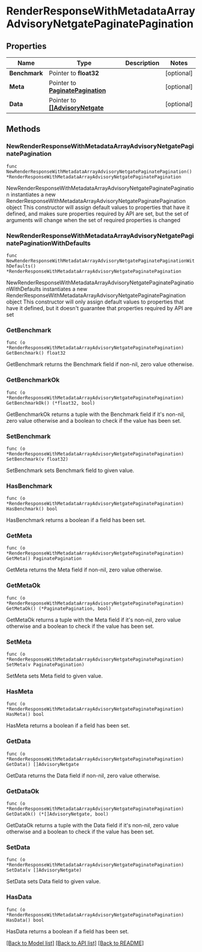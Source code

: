 # RenderResponseWithMetadataArrayAdvisoryNetgatePaginatePagination

## Properties

Name | Type | Description | Notes
------------ | ------------- | ------------- | -------------
**Benchmark** | Pointer to **float32** |  | [optional] 
**Meta** | Pointer to [**PaginatePagination**](PaginatePagination.md) |  | [optional] 
**Data** | Pointer to [**[]AdvisoryNetgate**](AdvisoryNetgate.md) |  | [optional] 

## Methods

### NewRenderResponseWithMetadataArrayAdvisoryNetgatePaginatePagination

`func NewRenderResponseWithMetadataArrayAdvisoryNetgatePaginatePagination() *RenderResponseWithMetadataArrayAdvisoryNetgatePaginatePagination`

NewRenderResponseWithMetadataArrayAdvisoryNetgatePaginatePagination instantiates a new RenderResponseWithMetadataArrayAdvisoryNetgatePaginatePagination object
This constructor will assign default values to properties that have it defined,
and makes sure properties required by API are set, but the set of arguments
will change when the set of required properties is changed

### NewRenderResponseWithMetadataArrayAdvisoryNetgatePaginatePaginationWithDefaults

`func NewRenderResponseWithMetadataArrayAdvisoryNetgatePaginatePaginationWithDefaults() *RenderResponseWithMetadataArrayAdvisoryNetgatePaginatePagination`

NewRenderResponseWithMetadataArrayAdvisoryNetgatePaginatePaginationWithDefaults instantiates a new RenderResponseWithMetadataArrayAdvisoryNetgatePaginatePagination object
This constructor will only assign default values to properties that have it defined,
but it doesn't guarantee that properties required by API are set

### GetBenchmark

`func (o *RenderResponseWithMetadataArrayAdvisoryNetgatePaginatePagination) GetBenchmark() float32`

GetBenchmark returns the Benchmark field if non-nil, zero value otherwise.

### GetBenchmarkOk

`func (o *RenderResponseWithMetadataArrayAdvisoryNetgatePaginatePagination) GetBenchmarkOk() (*float32, bool)`

GetBenchmarkOk returns a tuple with the Benchmark field if it's non-nil, zero value otherwise
and a boolean to check if the value has been set.

### SetBenchmark

`func (o *RenderResponseWithMetadataArrayAdvisoryNetgatePaginatePagination) SetBenchmark(v float32)`

SetBenchmark sets Benchmark field to given value.

### HasBenchmark

`func (o *RenderResponseWithMetadataArrayAdvisoryNetgatePaginatePagination) HasBenchmark() bool`

HasBenchmark returns a boolean if a field has been set.

### GetMeta

`func (o *RenderResponseWithMetadataArrayAdvisoryNetgatePaginatePagination) GetMeta() PaginatePagination`

GetMeta returns the Meta field if non-nil, zero value otherwise.

### GetMetaOk

`func (o *RenderResponseWithMetadataArrayAdvisoryNetgatePaginatePagination) GetMetaOk() (*PaginatePagination, bool)`

GetMetaOk returns a tuple with the Meta field if it's non-nil, zero value otherwise
and a boolean to check if the value has been set.

### SetMeta

`func (o *RenderResponseWithMetadataArrayAdvisoryNetgatePaginatePagination) SetMeta(v PaginatePagination)`

SetMeta sets Meta field to given value.

### HasMeta

`func (o *RenderResponseWithMetadataArrayAdvisoryNetgatePaginatePagination) HasMeta() bool`

HasMeta returns a boolean if a field has been set.

### GetData

`func (o *RenderResponseWithMetadataArrayAdvisoryNetgatePaginatePagination) GetData() []AdvisoryNetgate`

GetData returns the Data field if non-nil, zero value otherwise.

### GetDataOk

`func (o *RenderResponseWithMetadataArrayAdvisoryNetgatePaginatePagination) GetDataOk() (*[]AdvisoryNetgate, bool)`

GetDataOk returns a tuple with the Data field if it's non-nil, zero value otherwise
and a boolean to check if the value has been set.

### SetData

`func (o *RenderResponseWithMetadataArrayAdvisoryNetgatePaginatePagination) SetData(v []AdvisoryNetgate)`

SetData sets Data field to given value.

### HasData

`func (o *RenderResponseWithMetadataArrayAdvisoryNetgatePaginatePagination) HasData() bool`

HasData returns a boolean if a field has been set.


[[Back to Model list]](../README.md#documentation-for-models) [[Back to API list]](../README.md#documentation-for-api-endpoints) [[Back to README]](../README.md)


